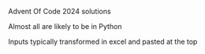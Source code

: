 Advent Of Code 2024 solutions

Almost all are likely to be in Python

Inputs typically transformed in excel and pasted at the top
